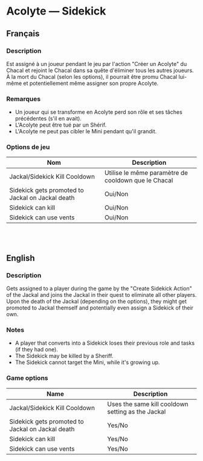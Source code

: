# Acolyte — Sidekick

## Français

### Description

Est assigné à un joueur pendant le jeu par l'action "Créer un Acolyte" du Chacal et rejoint le Chacal dans sa quête d'éliminer tous les autres joueurs.<br>
À la mort du Chacal (selon les options), il pourrait être promu Chacal lui-même et potentiellement même assigner son propre Acolyte.

### Remarques

* Un joueur qui se transforme en Acolyte perd son rôle et ses tâches précédentes (s'il en avait).
* L'Acolyte peut être tué par un Shérif.
* L'Acolyte ne peut pas cibler le Mini pendant qu'il grandit.

### Options de jeu

| Nom | Description |
| -------------- | --------------------- |
| Jackal/Sidekick Kill Cooldown | Utilise le même paramètre de cooldown que le Chacal |
| Sidekick gets promoted to Jackal on Jackal death | Oui/Non |
| Sidekick can kill | Oui/Non |
| Sidekick can use vents | Oui/Non |

<br><br>

## English

### Description

Gets assigned to a player during the game by the "Create Sidekick Action" of the Jackal and joins the Jackal in their quest to eliminate all other players.<br>
Upon the death of the Jackal (depending on the options), they might get promoted to Jackal themself and potentially even assign a Sidekick of their own.

### Notes

* A player that converts into a Sidekick loses their previous role and tasks (if they had one).
* The Sidekick may be killed by a Sheriff.
* The Sidekick cannot target the Mini, while it's growing up.

### Game options

| Name | Description |
| -------------- | --------------------- |
| Jackal/Sidekick Kill Cooldown | Uses the same kill cooldown setting as the Jackal |
| Sidekick gets promoted to Jackal on Jackal death | Yes/No |
| Sidekick can kill | Yes/No |
| Sidekick can use vents | Yes/No |